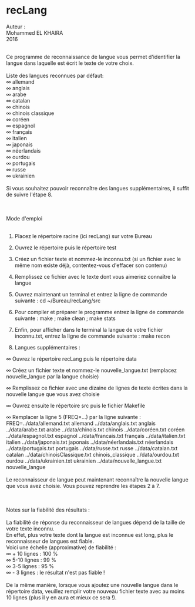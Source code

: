 # recLang
Auteur :<br />
Mohammed EL KHAIRA<br />
2016<br />
<br />

Ce programme de reconnaissance de langue vous permet d'identifier la langue dans laquelle est écrit le texte de votre choix.<br /><br />
Liste des langues reconnues par défaut:<br />
∞	allemand<br />
∞	anglais<br />
∞	arabe<br />
∞	catalan<br />
∞	chinois<br />
∞	chinois classique<br />
∞	coréen<br />
∞	espagnol<br />
∞	français<br />
∞	italien<br />
∞	japonais<br />
∞	néerlandais<br />
∞	ourdou<br />
∞	portugais<br />
∞	russe<br />
∞	ukrainien<br />
<br />
Si vous souhaitez pouvoir reconnaître des langues supplémentaires, il suffit de suivre l'étape 8.<br /><br />
<br />

Mode d'emploi<br />
<br />
1.	Placez le répertoire racine (ici recLang) sur votre Bureau<br />

2.	Ouvrez le répertoire puis le répertoire test<br />

3.	Créez un fichier texte et nommez-le inconnu.txt (si un fichier avec le même nom existe déjà, contentez-vous d'effacer son contenu)<br />

4.	Remplissez ce fichier avec le texte dont vous aimeriez connaître la langue<br />

5.	Ouvrez maintenant un terminal et entrez la ligne de commande suivante : cd ~/Bureau/recLang/src<br />

6.	Pour compiler et préparer le programme entrez la ligne de commande suivante : make ; make clean ; make stats<br />

7.	Enfin, pour afficher dans le terminal la langue de votre fichier inconnu.txt, entrez la ligne de commande suivante : make recon<br />

8.	Langues supplémentaires :<br />

∞	Ouvrez le répertoire recLang puis le répertoire data<br />

∞	Créez un fichier texte et nommez-le nouvelle_langue.txt (remplacez nouvelle_langue par la langue choisie)<br />

∞	Remplissez ce fichier avec une dizaine de lignes de texte écrites dans la nouvelle langue que vous avez choisie<br />

∞	Ouvrez ensuite le répertoire src puis le fichier Makefile<br />

∞	Remplacer la ligne 5 (FREQ=…) par la ligne suivante : <br />
FREQ=../data/allemand.txt allemand ../data/anglais.txt anglais ../data/arabe.txt arabe ../data/chinois.txt chinois ../data/coréen.txt coréen ../data/espagnol.txt espagnol ../data/francais.txt français ../data/italien.txt italien ../data/japonais.txt japonais ../data/néerlandais.txt néerlandais ../data/portugais.txt portugais ../data/russe.txt russe ../data/catalan.txt catalan ../data/chinoisClassique.txt chinois_classique ../data/ourdou.txt ourdou ../data/ukrainien.txt ukrainien ../data/nouvelle_langue.txt nouvelle_langue<br />
<br />
Le reconnaisseur de langue peut maintenant reconnaître la nouvelle langue que vous avez choisie. Vous pouvez reprendre les étapes 2 à 7.<br /><br />
<br />

Notes sur la fiabilité des résultats :<br />
<br />
La fiabilité de réponse du reconnaisseur de langues dépend de la taille  de votre texte inconnu.<br />
En effet, plus votre texte dont la langue est inconnue est long, plus le reconnaisseur de langues est fiable.<br />
Voici une échelle (approximative) de fiabilité :<br />
∞	+ 10 lignes :  100 %<br />
∞	5-10 lignes : 99 %<br />
∞	3-5 lignes : 95 %<br />
∞	- 3 lignes : le résultat n'est pas fiable !<br />
<br />
De la même manière, lorsque vous ajoutez une nouvelle langue dans le répertoire data, veuillez remplir votre nouveau fichier texte avec au moins 10 lignes (plus il y en aura et mieux ce sera !).
